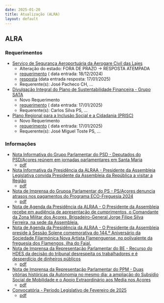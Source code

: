 ```yaml
---
date: 2025-01-20
title: Atualização (ALRA)
layout: default
---
```

## ALRA

### Requerimentos

* [Serviço de Segurança Aeroportuária da Aerogare Civil das Lajes](http://base.alra.pt:82/4DACTION/w_pesquisa_registo/4/8629)
  * Alteração do estado: FORA DE PRAZO → RESPOSTA ATEMPADA
  * [requerimento](http://base.alra.pt:82/Doc_Req/XIIIreque227.pdf) ( data entrada: 18/12/2024)
  * [resposta](http://base.alra.pt:82/Doc_Req/XIIIrequeresp227.pdf) (data entrada resposta: 17/01/2025)
  * Requerente(s): José Pacheco CH, ...
* [Divulgação Integral do Plano de Sustentabilidade Financeira - Grupo SATA](http://base.alra.pt:82/4DACTION/w_pesquisa_registo/4/8653)
  * Novo Requerimento
  * [requerimento](http://base.alra.pt:82/Doc_Req/XIIIreque242.pdf) ( data entrada: 17/01/2025)
  * Requerente(s): Carlos Silva PS, ...
* [Plano Regional para a Inclusão Social e a Cidadania (PRISC)](http://base.alra.pt:82/4DACTION/w_pesquisa_registo/4/8654)
  * Novo Requerimento
  * [requerimento](http://base.alra.pt:82/Doc_Req/XIIIreque243.pdf) ( data entrada: 17/01/2025)
  * Requerente(s): José Miguel Toste PS, ...

### Informações

* [Nota Informativa do Grupo Parlamentar do PSD - Deputados do PSD/Açores reúnem em jornadas parlamentares em Santa Maria](http://base.alra.pt:82/4DACTION/w_pesquisa_registo/8/20992)
  * [pdf](http://base.alra.pt:82/Doc_Noticias/NI20992.pdf)
* [Nota Informativa da Presidência da ALRAA - Presidente da Assembleia Legislativa convida Presidente da Assembleia da República a visitar a Região](http://base.alra.pt:82/4DACTION/w_pesquisa_registo/8/20994)
  * [pdf](http://base.alra.pt:82/Doc_Noticias/NI20994.pdf)
* [Nota de Imprensa do Grupoa Parlamentar do PS - PS/Açores denuncia atrasos nos pagamentos do Programa ECO-Freguesia 2024](http://base.alra.pt:82/4DACTION/w_pesquisa_registo/8/20995)
  * [pdf](http://base.alra.pt:82/Doc_Noticias/NI20995.pdf)
* [Nota de Agenda da Presidência da ALRAA - O Presidente da Assembleia recebe em audiência de apresentação de cumprimentos, o Comandante da Zona Militar dos Açores, Brigadeiro-General Jorge Filipe Silva Ferreira, na sede da Assembleia.](http://base.alra.pt:82/4DACTION/w_pesquisa_registo/8/20996)
* [Nota de Agenda da Presidência da ALRAA - O Presidente da Assembleia preside à Sessão Solene comemorativa do 144.º Aniversário da Sociedade Filarmónica Nova Artista Flamenguense, no polivalente da freguesia dos Flamengos, ilha do Faial.](http://base.alra.pt:82/4DACTION/w_pesquisa_registo/8/20997)
* [Nota de Imprensa da Representação Parlamentar do BE - Recurso do HDES da decisão do tribunal desrespeita os trabalhadores e é desperdício de dinheiros públicos](http://base.alra.pt:82/4DACTION/w_pesquisa_registo/8/20988)
  * [pdf](http://base.alra.pt:82/Doc_Noticias/NI20988.pdf)
* [Nota de Imprensa da Representação Parlamentar do PPM - Duas vitórias históricas da Autonomia no mesmo dia: a ampliação do Subsídio Social de Mobilidade e o Apoio Extraordinário aos Media nos Açores](http://base.alra.pt:82/4DACTION/w_pesquisa_registo/8/20990)
  * [pdf](http://base.alra.pt:82/Doc_Noticias/NI20990.pdf)
* [Convocatória - Período Legislativo de Fevereiro de 2025](http://base.alra.pt:82/4DACTION/w_pesquisa_registo/8/20991)
  * [pdf](http://base.alra.pt:82/Doc_Noticias/NI20991.pdf)
